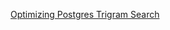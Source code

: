 [Optimizing Postgres Trigram Search](https://alexklibisz.com/2022/02/16/optimizing-postgres-trigram-search.html)